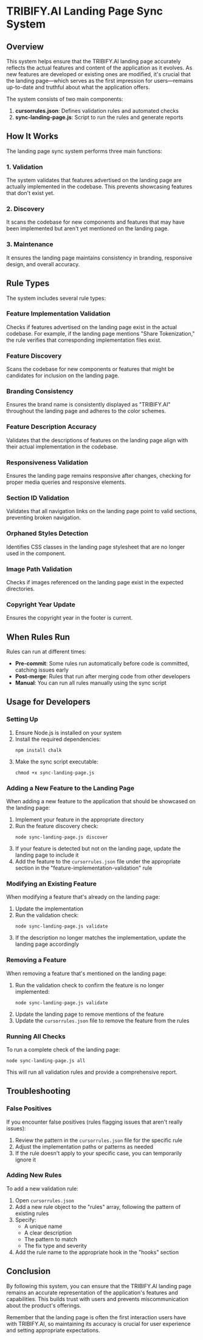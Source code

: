 # TRIBIFY.AI Landing Page Sync System

## Overview

This system helps ensure that the TRIBIFY.AI landing page accurately reflects the actual features and content of the application as it evolves. As new features are developed or existing ones are modified, it's crucial that the landing page—which serves as the first impression for users—remains up-to-date and truthful about what the application offers.

The system consists of two main components:
1. **cursorrules.json**: Defines validation rules and automated checks
2. **sync-landing-page.js**: Script to run the rules and generate reports

## How It Works

The landing page sync system performs three main functions:

### 1. Validation

The system validates that features advertised on the landing page are actually implemented in the codebase. This prevents showcasing features that don't exist yet.

### 2. Discovery

It scans the codebase for new components and features that may have been implemented but aren't yet mentioned on the landing page.

### 3. Maintenance

It ensures the landing page maintains consistency in branding, responsive design, and overall accuracy.

## Rule Types

The system includes several rule types:

### Feature Implementation Validation

Checks if features advertised on the landing page exist in the actual codebase. For example, if the landing page mentions "Share Tokenization," the rule verifies that corresponding implementation files exist.

### Feature Discovery

Scans the codebase for new components or features that might be candidates for inclusion on the landing page.

### Branding Consistency

Ensures the brand name is consistently displayed as "TRIBIFY.AI" throughout the landing page and adheres to the color schemes.

### Feature Description Accuracy

Validates that the descriptions of features on the landing page align with their actual implementation in the codebase.

### Responsiveness Validation

Ensures the landing page remains responsive after changes, checking for proper media queries and responsive elements.

### Section ID Validation

Validates that all navigation links on the landing page point to valid sections, preventing broken navigation.

### Orphaned Styles Detection

Identifies CSS classes in the landing page stylesheet that are no longer used in the component.

### Image Path Validation

Checks if images referenced on the landing page exist in the expected directories.

### Copyright Year Update

Ensures the copyright year in the footer is current.

## When Rules Run

Rules can run at different times:

- **Pre-commit**: Some rules run automatically before code is committed, catching issues early
- **Post-merge**: Rules that run after merging code from other developers
- **Manual**: You can run all rules manually using the sync script

## Usage for Developers

### Setting Up

1. Ensure Node.js is installed on your system
2. Install the required dependencies:
   ```
   npm install chalk
   ```
3. Make the sync script executable:
   ```
   chmod +x sync-landing-page.js
   ```

### Adding a New Feature to the Landing Page

When adding a new feature to the application that should be showcased on the landing page:

1. Implement your feature in the appropriate directory
2. Run the feature discovery check:
   ```
   node sync-landing-page.js discover
   ```
3. If your feature is detected but not on the landing page, update the landing page to include it
4. Add the feature to the `cursorrules.json` file under the appropriate section in the "feature-implementation-validation" rule

### Modifying an Existing Feature

When modifying a feature that's already on the landing page:

1. Update the implementation
2. Run the validation check:
   ```
   node sync-landing-page.js validate
   ```
3. If the description no longer matches the implementation, update the landing page accordingly

### Removing a Feature

When removing a feature that's mentioned on the landing page:

1. Run the validation check to confirm the feature is no longer implemented:
   ```
   node sync-landing-page.js validate
   ```
2. Update the landing page to remove mentions of the feature
3. Update the `cursorrules.json` file to remove the feature from the rules

### Running All Checks

To run a complete check of the landing page:

```
node sync-landing-page.js all
```

This will run all validation rules and provide a comprehensive report.

## Troubleshooting

### False Positives

If you encounter false positives (rules flagging issues that aren't really issues):

1. Review the pattern in the `cursorrules.json` file for the specific rule
2. Adjust the implementation paths or patterns as needed
3. If the rule doesn't apply to your specific case, you can temporarily ignore it

### Adding New Rules

To add a new validation rule:

1. Open `cursorrules.json`
2. Add a new rule object to the "rules" array, following the pattern of existing rules
3. Specify:
   - A unique name
   - A clear description
   - The pattern to match
   - The fix type and severity
4. Add the rule name to the appropriate hook in the "hooks" section

## Conclusion

By following this system, you can ensure that the TRIBIFY.AI landing page remains an accurate representation of the application's features and capabilities. This builds trust with users and prevents miscommunication about the product's offerings.

Remember that the landing page is often the first interaction users have with TRIBIFY.AI, so maintaining its accuracy is crucial for user experience and setting appropriate expectations. 